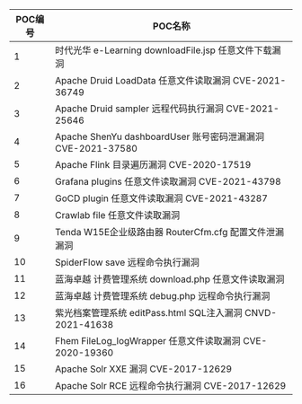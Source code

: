 | POC编号 | POC名称 |
|  ----  | ----  |
| 1 | 时代光华 e-Learning downloadFile.jsp 任意文件下载漏洞 |
| 2 | Apache Druid LoadData 任意文件读取漏洞 CVE-2021-36749 |
| 3 | Apache Druid sampler 远程代码执行漏洞 CVE-2021-25646 |
| 4 | Apache ShenYu dashboardUser 账号密码泄漏漏洞 CVE-2021-37580 |
| 5 | Apache Flink 目录遍历漏洞 CVE-2020-17519 |
| 6 | Grafana plugins 任意文件读取漏洞 CVE-2021-43798 |
| 7 | GoCD plugin 任意文件读取漏洞 CVE-2021-43287 |
| 8 | Crawlab file 任意文件读取漏洞 |
| 9 | Tenda W15E企业级路由器 RouterCfm.cfg 配置文件泄漏漏洞 |
| 10 | SpiderFlow save 远程命令执行漏洞 |
| 11 | 蓝海卓越 计费管理系统 download.php 任意文件读取漏洞 |
| 12 | 蓝海卓越 计费管理系统 debug.php 远程命令执行漏洞 |
| 13 | 紫光档案管理系统 editPass.html SQL注入漏洞 CNVD-2021-41638 |
| 14 | Fhem FileLog_logWrapper 任意文件读取漏洞 CVE-2020-19360 |
| 15 | Apache Solr XXE 漏洞 CVE-2017-12629 |
| 16 | Apache Solr RCE 远程命令执行漏洞 CVE-2017-12629 |